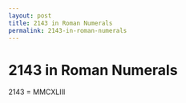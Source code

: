 ```yaml
---
layout: post
title: 2143 in Roman Numerals
permalink: 2143-in-roman-numerals
---
```


# 2143 in Roman Numerals

2143 = MMCXLIII
